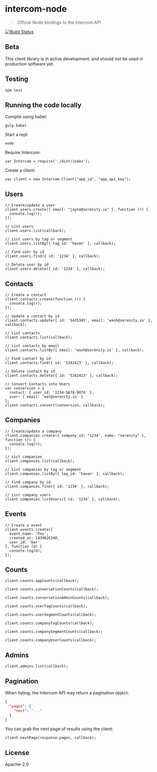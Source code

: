 # intercom-node
> Official Node bindings to the Intercom API

[![Build Status](https://travis-ci.org/intercom/intercom-node.svg?branch=master)](https://travis-ci.org/intercom/intercom-node)

## Beta

This client library is in active development, and should not be used in production software yet.

## Testing

```node
npm test
```

## Running the code locally

Compile using babel:

```
gulp babel
```

Start a repl:

```
node
```

Require Intercom:

```node
var Intercom = require('./dist/index');
```

Create a client:

```node
var client = new Intercom.Client("app_id", "app_api_key");
```

## Users

```node
// Create/update a user
client.users.create({ email: "jayne@serenity.io" }, function (r) {
  console.log(r);
});
```

```node
// List users
client.users.list(callback);
```

```node
// List users by tag or segment
client.users.listBy({ tag_id: 'haven' }, callback);
```

```node
// Find user by id
client.users.find({ id: '1234' }, callback);
```

```node
// Delete user by id
client.users.delete({ id: '1234' }, callback);
```

## Contacts

```node
// Create a contact
client.contacts.create(function (r) {
  console.log(r);
});
```

```node
// Update a contact by id
client.contacts.update({ id: '5435345', email: 'wash@serenity.io' }, callback);
```

```node
// List contacts
client.contacts.list(callback);
```

```node
// List contacts by email
client.contacts.listBy({ email: 'wash@serenity.io' }, callback);
```


```node
// Find contact by id
client.contacts.find({ id: '5342423' }, callback);
```

```node
// Delete contact by id
client.contacts.delete({ id: '5342423' }, callback);
```

```node
// Convert Contacts into Users
var conversion = {
  contact: { user_id: '1234-5678-9876' },
  user: { email: 'mal@serenity.io' }
};
client.contacts.convert(conversion, callback);
```

## Companies

```node
// Create/update a company
client.companies.create({ company_id: "1234", name: "serenity" }, function (r) {
  console.log(r);
});
```

```node
// List companies
client.companies.list(callback);
```

```node
// List companies by tag or segment
client.companies.listBy({ tag_id: 'haven' }, callback);
```

```node
// Find company by id
client.companies.find({ id: '1234' }, callback);
```

```node
// List company users
client.companies.listUsers({ id: '1234' }, callback);
```

## Events

```node
// Create a event
client.events.create({
  event_name: 'Foo',
  created_at: 1439826340,
  user_id: 'bar'
}, function (d) {
  console.log(d);
});
```

## Counts

```node
client.counts.appCounts(callback);

client.counts.conversationCounts(callback);

client.counts.conversationAdminCounts(callback);

client.counts.userTagCounts(callback);

client.counts.userSegmentCounts(callback);

client.counts.companyTagCounts(callback);

client.counts.companySegmentCounts(callback);

client.counts.companyUserCounts(callback);
```

## Admins

```node
client.admins.list(callback);
```

## Pagination

When listing, the Intercom API may return a pagination object:

```json
{
  "pages": {
    "next": "..."
  }
}
```

You can grab the next page of results using the client:

```
client.nextPage(response.pages, callback);
```

## License

Apache-2.0
